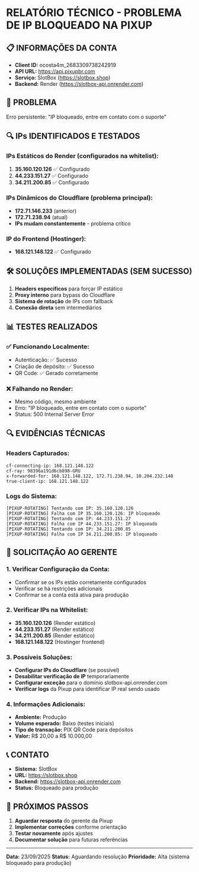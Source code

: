 # RELATÓRIO TÉCNICO - PROBLEMA DE IP BLOQUEADO NA PIXUP

## 📋 INFORMAÇÕES DA CONTA
- **Client ID:** ocosta4m_2683309738242919
- **API URL:** https://api.pixupbr.com
- **Serviço:** SlotBox (https://slotbox.shop)
- **Backend:** Render (https://slotbox-api.onrender.com)

## 🚨 PROBLEMA
Erro persistente: "IP bloqueado, entre em contato com o suporte"

## 🔍 IPs IDENTIFICADOS E TESTADOS

### IPs Estáticos do Render (configurados na whitelist):
1. **35.160.120.126** ✅ Configurado
2. **44.233.151.27** ✅ Configurado  
3. **34.211.200.85** ✅ Configurado

### IPs Dinâmicos do Cloudflare (problema principal):
- **172.71.146.233** (anterior)
- **172.71.238.94** (atual)
- **IPs mudam constantemente** - problema crítico

### IP do Frontend (Hostinger):
- **168.121.148.122** ✅ Configurado

## 🛠️ SOLUÇÕES IMPLEMENTADAS (SEM SUCESSO)

1. **Headers específicos** para forçar IP estático
2. **Proxy interno** para bypass do Cloudflare
3. **Sistema de rotação** de IPs com fallback
4. **Conexão direta** sem intermediários

## 📊 TESTES REALIZADOS

### ✅ Funcionando Localmente:
- Autenticação: ✅ Sucesso
- Criação de depósito: ✅ Sucesso
- QR Code: ✅ Gerado corretamente

### ❌ Falhando no Render:
- Mesmo código, mesmo ambiente
- Erro: "IP bloqueado, entre em contato com o suporte"
- Status: 500 Internal Server Error

## 🔍 EVIDÊNCIAS TÉCNICAS

### Headers Capturados:
```
cf-connecting-ip: 168.121.148.122
cf-ray: 98396a191d6cb898-GRU
x-forwarded-for: 168.121.148.122, 172.71.238.94, 10.204.232.148
true-client-ip: 168.121.148.122
```

### Logs do Sistema:
```
[PIXUP-ROTATING] Tentando com IP: 35.160.120.126
[PIXUP-ROTATING] Falha com IP 35.160.120.126: IP bloqueado
[PIXUP-ROTATING] Tentando com IP: 44.233.151.27
[PIXUP-ROTATING] Falha com IP 44.233.151.27: IP bloqueado
[PIXUP-ROTATING] Tentando com IP: 34.211.200.85
[PIXUP-ROTATING] Falha com IP 34.211.200.85: IP bloqueado
```

## 🎯 SOLICITAÇÃO AO GERENTE

### 1. Verificar Configuração da Conta:
- Confirmar se os IPs estão corretamente configurados
- Verificar se há restrições adicionais
- Confirmar se a conta está ativa para produção

### 2. Verificar IPs na Whitelist:
- **35.160.120.126** (Render estático)
- **44.233.151.27** (Render estático)
- **34.211.200.85** (Render estático)
- **168.121.148.122** (Hostinger frontend)

### 3. Possíveis Soluções:
- **Configurar IPs do Cloudflare** (se possível)
- **Desabilitar verificação de IP** temporariamente
- **Configurar exceção** para o domínio slotbox-api.onrender.com
- **Verificar logs** da Pixup para identificar IP real sendo usado

### 4. Informações Adicionais:
- **Ambiente:** Produção
- **Volume esperado:** Baixo (testes iniciais)
- **Tipo de transação:** PIX QR Code para depósitos
- **Valor:** R$ 20,00 a R$ 10.000,00

## 📞 CONTATO
- **Sistema:** SlotBox
- **URL:** https://slotbox.shop
- **Backend:** https://slotbox-api.onrender.com
- **Status:** Bloqueado para produção

## 🔧 PRÓXIMOS PASSOS
1. **Aguardar resposta** do gerente da Pixup
2. **Implementar correções** conforme orientação
3. **Testar novamente** após ajustes
4. **Documentar solução** para futuras referências

---
**Data:** 23/09/2025
**Status:** Aguardando resolução
**Prioridade:** Alta (sistema bloqueado para produção)
